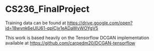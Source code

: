 # CS236_FinalProject

Training data can be found at https://drive.google.com/open?id=18wvnk6eUIU61-qplCjv1eADaWvWOYgV5

This work is based heavily on the Tensorflow DCGAN implementation available at https://github.com/carpedm20/DCGAN-tensorflow
